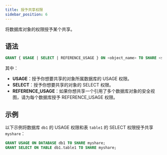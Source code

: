 ```yaml
---
title: 授予共享权限
sidebar_position: 6
---
```


将数据库对象的权限授予某个共享。

## 语法

```sql
GRANT { USAGE | SELECT | REFERENCE_USAGE } ON <object_name> TO SHARE <share_name>;
```

其中：

- **USAGE**：授予你想要共享的对象所属数据库的 USAGE 权限。
- **SELECT**：授予你想要共享的对象的 SELECT 权限。
- **REFERENCE_USAGE**：如果你想共享一个引用了多个数据库对象的安全视图，请为每个数据库授予 REFERENCE_USAGE 权限。

## 示例

以下示例将数据库 `db1` 的 USAGE 权限和表 `table1` 的 SELECT 权限授予共享 `myshare`：

```sql
GRANT USAGE ON DATABASE db1 TO SHARE myshare;
GRANT SELECT ON TABLE db1.table1 TO SHARE myshare;
```